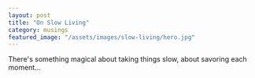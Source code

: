 ```yaml
---
layout: post
title: "On Slow Living"
category: musings
featured_image: "/assets/images/slow-living/hero.jpg"
---
```


There's something magical about taking things slow, about savoring each moment...